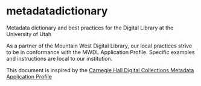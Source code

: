 # metadatadictionary
Metadata dictionary and best practices for the Digital Library at the University of Utah

As a partner of the Mountain West Digital Library, our local practices strive to be in conformance with the MWDL Application Profile. Specific examples and instructions are local to our institution.

This document is inspired by the [Carnegie Hall Digital Collections Metadata Application Profile](https://carnegiehall.github.io/digitalcolls-metadataprofile/)
